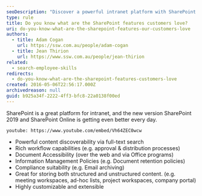 ```yaml
---
seoDescription: "Discover a powerful intranet platform with SharePoint's robust features, including full-text search, rich workflows, and document accessibility."
type: rule
title: Do you know what are the SharePoint features customers love?
uri: do-you-know-what-are-the-sharepoint-features-our-customers-love
authors:
  - title: Adam Cogan
    url: https://ssw.com.au/people/adam-cogan
  - title: Jean Thirion
    url: https://www.ssw.com.au/people/jean-thirion
related:
  - search-employee-skills
redirects:
  - do-you-know-what-are-the-sharepoint-features-customers-love
created: 2016-05-06T22:56:17.000Z
archivedreason: null
guid: b925a34f-2222-4ff3-bfc8-22a0138f00ed
---
```

SharePoint is a great platform for intranet, and the new version SharePoint 2019 and SharePoint Online is getting even better every day.

`youtube: https://www.youtube.com/embed/Vh64ZEC0wcw`

<!--endintro-->

* Powerful content discoverability via full-text search
* Rich workflow capabilities (e.g. approval & distribution processes)
* Document Accessibility (over the web and via Office programs)
* Information Management Policies (e.g. Document retention policies)
* Compliance suitability (e.g. Email archiving)
* Great for storing both structured and unstructured content. (e.g. meeting workspaces, ad-hoc lists, project workspaces, company portal)
* Highly customizable and extensible
